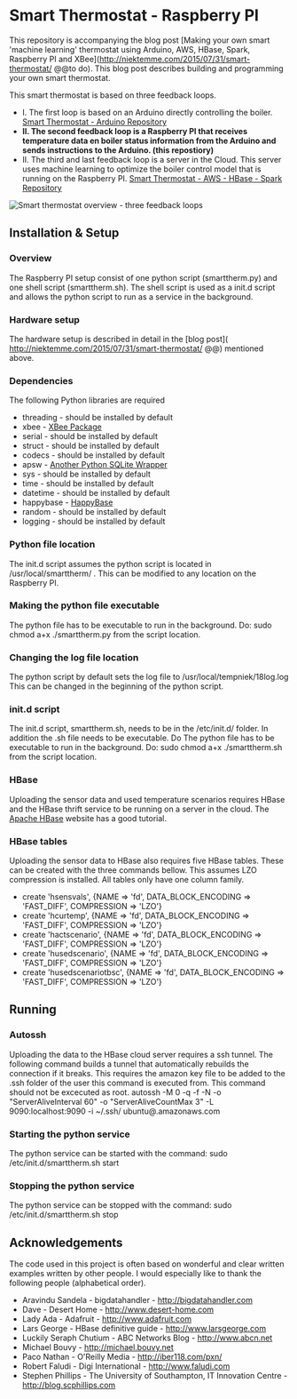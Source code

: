# Smart Thermostat - Raspberry PI

This repository is accompanying the blog post [Making your own smart 'machine learning' thermostat using Arduino, AWS, HBase, Spark, Raspberry PI and XBee](http://niektemme.com/2015/07/31/smart-thermostat/ @@to do). This blog post describes building and programming your own smart thermostat. 

This smart thermostat is based on three feedback loops. 
- I. The first loop is based on an Arduino directly controlling the boiler. [Smart Thermostat - Arduino Repository](https://github.com/niektemme/smarttherm-arduino)
- **II. The second feedback loop is a Raspberry PI that receives temperature data en boiler status information from the Arduino and sends instructions to the Arduino. (this repostiory)** 
- II. The third and last feedback loop is a server in the Cloud. This server uses machine learning to optimize the boiler control model that is running on the Raspberry PI. [Smart Thermostat - AWS - HBase - Spark Repository](https://github.com/niektemme/smarttherm-aws-hbase-spark)

![Smart thermostat overview - three feedback loops](https://niektemme.files.wordpress.com/2015/07/schema_loop3.png)

## Installation & Setup

### Overview
The Raspberry PI setup consist of one python script (smarttherm.py) and one shell script (smarttherm.sh).
The shell script is used as a init.d script and allows the python script to run as a service in the background.

### Hardware setup
The hardware setup is described in detail in the [blog post]( http://niektemme.com/2015/07/31/smart-thermostat/ @@) mentioned above. 

### Dependencies
The following Python libraries are required

- threading - should be installed by default
- xbee - [XBee Package](https://pypi.python.org/pypi/XBee)
- serial - should be installed by default
- struct - should be installed by default
- codecs - should be installed by default
- apsw - [Another Python SQLite Wrapper](https://github.com/rogerbinns/apsw)
- sys - should be installed by default
- time - should be installed by default
- datetime - should be installed by default
- happybase - [HappyBase](http://happybase.readthedocs.org/en/latest/)
- random - should be installed by default
- logging - should be installed by default

### Python file location
The init.d script assumes the python script is located in /usr/local/smarttherm/ . This can be modified to any location on the Raspberry PI.

### Making the python file executable
The python file has to be executable to run in the background. Do: sudo chmod a+x ./smarttherm.py from the script location.

### Changing the log file location
The python script by default sets the log file to /usr/local/tempniek/18log.log This can be changed in the beginning of the python script.

### init.d script
The init.d script, smarttherm.sh, needs to be in the /etc/init.d/ folder. In addition the .sh file needs to be executable. Do The python file has to be executable to run in the background. Do: sudo chmod a+x ./smarttherm.sh from the script location.

### HBase
Uploading the sensor data and used temperature scenarios requires HBase and the HBase thrift service to be running on a server in the cloud. The [Apache HBase](http://hbase.apache.org/book.html) website has a good tutorial. 

### HBase tables
Uploading the sensor data to HBase also requires five HBase tables. These can be created with the three commands bellow. This assumes LZO compression is installed. All tables only have one column family.
- create 'hsensvals', {NAME => 'fd', DATA_BLOCK_ENCODING => 'FAST_DIFF', COMPRESSION => 'LZO'}
- create 'hcurtemp', {NAME => 'fd', DATA_BLOCK_ENCODING => 'FAST_DIFF', COMPRESSION => 'LZO'}
- create 'hactscenario', {NAME => 'fd', DATA_BLOCK_ENCODING => 'FAST_DIFF', COMPRESSION => 'LZO'}
- create 'husedscenario', {NAME => 'fd', DATA_BLOCK_ENCODING => 'FAST_DIFF', COMPRESSION => 'LZO'}
- create 'husedscenariotbsc', {NAME => 'fd', DATA_BLOCK_ENCODING => 'FAST_DIFF', COMPRESSION => 'LZO'}

## Running

### Autossh
Uploading the data to the HBase cloud server requires a ssh tunnel. The following command builds a tunnel that automatically rebuilds the connection if it breaks. This requires the amazon key file to be added to the .ssh folder of the user this command is executed from. This command should not be excecuted as root.
autossh -M 0 -q -f -N -o "ServerAliveInterval 60" -o "ServerAliveCountMax 3" -L 9090:localhost:9090 -i ~/.ssh/<key file> ubuntu@<server address>.amazonaws.com

### Starting the python service
The python service can be started with the command: sudo /etc/init.d/smarttherm.sh start

### Stopping the python service
The python service can be stopped with the command: sudo /etc/init.d/smarttherm.sh stop

## Acknowledgements
The code used in this project is often based on wonderful and clear written examples written by other people. I would especially like to thank the following people (alphabetical order).

- Aravindu Sandela - bigdatahandler - http://bigdatahandler.com
- Dave - Desert Home - http://www.desert-home.com
- Lady Ada - Adafruit - http://www.adafruit.com
- Lars George - HBase definitive guide - http://www.larsgeorge.com
- Luckily Seraph Chutium - ABC Networks Blog - http://www.abcn.net
- Michael Bouvy - http://michael.bouvy.net
- Paco Nathan - O'Reilly Media - http://iber118.com/pxn/
- Robert Faludi - Digi International - http://www.faludi.com
- Stephen Phillips - The University of Southampton, IT Innovation Centre  - http://blog.scphillips.com
